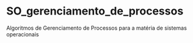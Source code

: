 # SO_gerenciamento_de_processos
Algoritmos de Gerenciamento de Processos para a matéria de sistemas operacionais
